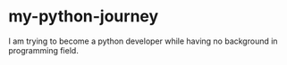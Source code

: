 # my-python-journey
I am trying to become a python developer while having no background in programming field. 
